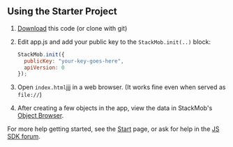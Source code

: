 ## Using the Starter Project

1. [Download](archive/master.zip) this code (or clone with git)
2. Edit app.js and add your public key to the `StackMob.init(..)` block:

    ```js
    StackMob.init({
      publicKey: "your-key-goes-here",
      apiVersion: 0
    });
    ```

3. Open `index.html`jjj in a web browser. (It works fine even when
   served as `file://`)
4. After creating a few objects in the app, view the data in StackMob's
[Object Browser](https://dashboard.stackmob.com/data/browser).

For more help getting started, see the
[Start](https://developer.stackmob.com/start)
page, or ask for help in the [JS SDK
forum](http://support.stackmob.com/forums/22281771-JavaScript-Questions).
